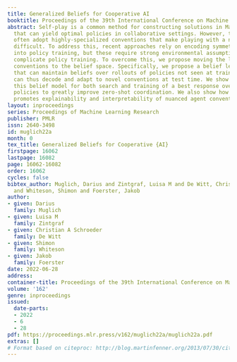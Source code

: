 ```yaml
---
title: Generalized Beliefs for Cooperative AI
booktitle: Proceedings of the 39th International Conference on Machine Learning
abstract: Self-play is a common method for constructing solutions in Markov games
  that can yield optimal policies in collaborative settings. However, these policies
  often adopt highly-specialized conventions that make playing with a novel partner
  difficult. To address this, recent approaches rely on encoding symmetry and convention-awareness
  into policy training, but these require strong environmental assumptions and can
  complicate policy training. To overcome this, we propose moving the learning of
  conventions to the belief space. Specifically, we propose a belief learning paradigm
  that can maintain beliefs over rollouts of policies not seen at training time, and
  can thus decode and adapt to novel conventions at test time. We show how to leverage
  this belief model for both search and training of a best response over a pool of
  policies to greatly improve zero-shot coordination. We also show how our paradigm
  promotes explainability and interpretability of nuanced agent conventions.
layout: inproceedings
series: Proceedings of Machine Learning Research
publisher: PMLR
issn: 2640-3498
id: muglich22a
month: 0
tex_title: Generalized Beliefs for Cooperative {AI}
firstpage: 16062
lastpage: 16082
page: 16062-16082
order: 16062
cycles: false
bibtex_author: Muglich, Darius and Zintgraf, Luisa M and De Witt, Christian A Schroeder
  and Whiteson, Shimon and Foerster, Jakob
author:
- given: Darius
  family: Muglich
- given: Luisa M
  family: Zintgraf
- given: Christian A Schroeder
  family: De Witt
- given: Shimon
  family: Whiteson
- given: Jakob
  family: Foerster
date: 2022-06-28
address:
container-title: Proceedings of the 39th International Conference on Machine Learning
volume: '162'
genre: inproceedings
issued:
  date-parts:
  - 2022
  - 6
  - 28
pdf: https://proceedings.mlr.press/v162/muglich22a/muglich22a.pdf
extras: []
# Format based on citeproc: http://blog.martinfenner.org/2013/07/30/citeproc-yaml-for-bibliographies/
---
```

